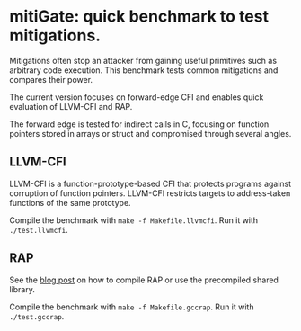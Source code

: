 # mitiGate: quick benchmark to test mitigations.

Mitigations often stop an attacker from gaining useful primitives such as
arbitrary code execution. This benchmark tests common mitigations and compares
their power.

The current version focuses on forward-edge CFI and enables quick evaluation of
LLVM-CFI and RAP.

The forward edge is tested for indirect calls in C, focusing on function
pointers stored in arrays or struct and compromised through several angles.


## LLVM-CFI

LLVM-CFI is a function-prototype-based CFI that protects programs against
corruption of function pointers. LLVM-CFI restricts targets to address-taken
functions of the same prototype.

Compile the benchmark with `make -f Makefile.llvmcfi`. Run it with
`./test.llvmcfi`.


## RAP

See the [blog post]() on how to compile RAP or use the precompiled shared
library.

Compile the benchmark with `make -f Makefile.gccrap`. Run it with
`./test.gccrap`.

